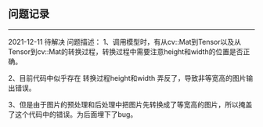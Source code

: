 ## 问题记录
---
2021-12-11  待解决
问题描述：
1、调用模型时，有从cv::Mat到Tensor以及从Tensor到cv::Mat的转换过程，转换过程中需要注意height和width的位置是否正确。

2、目前代码中似乎存在 转换过程height和width 弄反了，导致非等宽高的图片输出错误。

3、但是由于图片的预处理和后处理中把图片先转换成了等宽高的图片，所以掩盖了这个代码中的错误。为后面埋下了bug。

